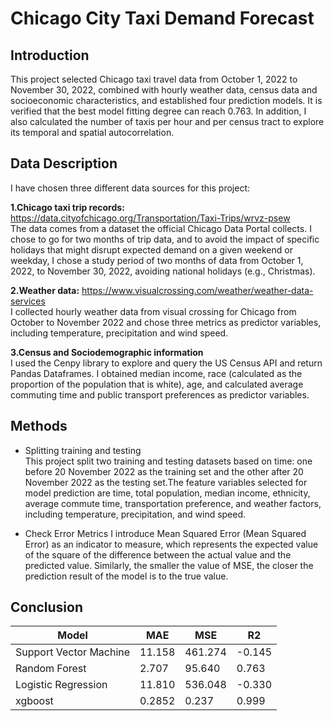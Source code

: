 # Chicago City Taxi Demand Forecast

## Introduction
This project selected Chicago taxi travel data from October 1, 2022 to November 30, 2022, combined with hourly weather data, census data and socioeconomic characteristics, and established four prediction models. It is verified that the best model fitting degree can reach 0.763. In addition, I also calculated the number of taxis per hour and per census tract to explore its temporal and spatial autocorrelation.  
## Data Description
I have chosen three different data sources for this project:  

**1.Chicago taxi trip records:** https://data.cityofchicago.org/Transportation/Taxi-Trips/wrvz-psew  
The data comes from a dataset the official Chicago Data Portal collects. I chose to go for two months of trip data, and to avoid the impact of specific holidays that might disrupt expected demand on a given weekend or weekday, I chose a study period of two months of data from October 1, 2022, to November 30, 2022, avoiding national holidays (e.g., Christmas).  

**2.Weather data:** https://www.visualcrossing.com/weather/weather-data-services  
I collected hourly weather data from visual crossing for Chicago from October to November 2022 and chose three metrics as predictor variables, including temperature, precipitation and wind speed.  

**3.Census and Sociodemographic information**  
I used the Cenpy library to explore and query the US Census API and return Pandas Dataframes. I obtained median income, race (calculated as the proportion of the population that is white), age, and calculated average commuting time and public transport preferences as predictor variables.  

## Methods
- Splitting training and testing  
This project split two training and testing datasets based on time: one before 20 November 2022 as the training set and the other after 20 November 2022 as the testing set.The feature variables selected for model prediction are time, total population, median income, ethnicity, average commute time, transportation preference, and weather factors, including temperature, precipitation, and wind speed.  

- Check Error Metrics
I introduce Mean Squared Error (Mean Squared Error) as an indicator to measure, which represents the expected value of the square of the difference between the actual value and the predicted value. Similarly, the smaller the value of MSE, the closer the prediction result of the model is to the true value.  
## Conclusion
| Model                | MAE     | MSE     | R2    |
|----------------------|---------|---------|-------|
| Support Vector Machine | 11.158 | 461.274 | -0.145|
| Random Forest        | 2.707   | 95.640  | 0.763 |
| Logistic Regression  | 11.810  | 536.048 | -0.330|
| xgboost              | 0.2852  | 0.237   | 0.999 |



